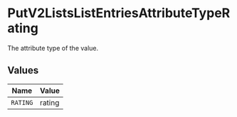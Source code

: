 # PutV2ListsListEntriesAttributeTypeRating

The attribute type of the value.


## Values

| Name     | Value    |
| -------- | -------- |
| `RATING` | rating   |